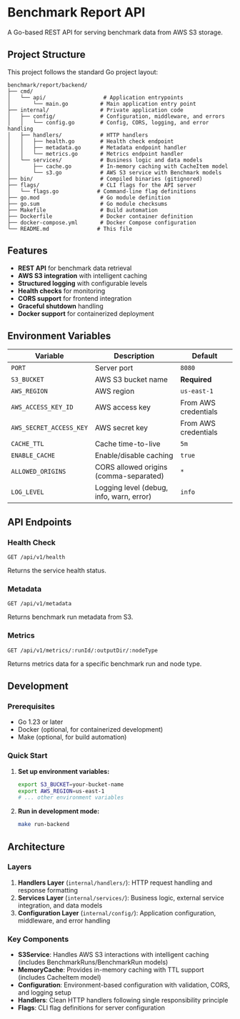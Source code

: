 # Benchmark Report API

A Go-based REST API for serving benchmark data from AWS S3 storage.

## Project Structure

This project follows the standard Go project layout:

```
benchmark/report/backend/
├── cmd/
│   └── api/                  # Application entrypoints
│       └── main.go          # Main application entry point
├── internal/                # Private application code
│   ├── config/              # Configuration, middleware, and errors
│   │   └── config.go        # Config, CORS, logging, and error handling
│   ├── handlers/            # HTTP handlers
│   │   ├── health.go        # Health check endpoint
│   │   ├── metadata.go      # Metadata endpoint handler
│   │   └── metrics.go       # Metrics endpoint handler
│   └── services/            # Business logic and data models
│       ├── cache.go         # In-memory caching with CacheItem model
│       └── s3.go            # AWS S3 service with Benchmark models
├── bin/                     # Compiled binaries (gitignored)
├── flags/                   # CLI flags for the API server
│   └── flags.go            # Command-line flag definitions
├── go.mod                   # Go module definition
├── go.sum                   # Go module checksums
├── Makefile                 # Build automation
├── Dockerfile               # Docker container definition
├── docker-compose.yml       # Docker Compose configuration
└── README.md               # This file
```

## Features

- **REST API** for benchmark data retrieval
- **AWS S3 integration** with intelligent caching
- **Structured logging** with configurable levels
- **Health checks** for monitoring
- **CORS support** for frontend integration
- **Graceful shutdown** handling
- **Docker support** for containerized deployment

## Environment Variables

| Variable                | Description                              | Default              |
| ----------------------- | ---------------------------------------- | -------------------- |
| `PORT`                  | Server port                              | `8080`               |
| `S3_BUCKET`             | AWS S3 bucket name                       | **Required**         |
| `AWS_REGION`            | AWS region                               | `us-east-1`          |
| `AWS_ACCESS_KEY_ID`     | AWS access key                           | From AWS credentials |
| `AWS_SECRET_ACCESS_KEY` | AWS secret key                           | From AWS credentials |
| `CACHE_TTL`             | Cache time-to-live                       | `5m`                 |
| `ENABLE_CACHE`          | Enable/disable caching                   | `true`               |
| `ALLOWED_ORIGINS`       | CORS allowed origins (comma-separated)   | `*`                  |
| `LOG_LEVEL`             | Logging level (debug, info, warn, error) | `info`               |

## API Endpoints

### Health Check

```
GET /api/v1/health
```

Returns the service health status.

### Metadata

```
GET /api/v1/metadata
```

Returns benchmark run metadata from S3.

### Metrics

```
GET /api/v1/metrics/:runId/:outputDir/:nodeType
```

Returns metrics data for a specific benchmark run and node type.

## Development

### Prerequisites

- Go 1.23 or later
- Docker (optional, for containerized development)
- Make (optional, for build automation)

### Quick Start

1. **Set up environment variables:**

   ```bash
   export S3_BUCKET=your-bucket-name
   export AWS_REGION=us-east-1
   # ... other environment variables
   ```

2. **Run in development mode:**
   ```bash
   make run-backend
   ```

## Architecture

### Layers

1. **Handlers Layer** (`internal/handlers/`): HTTP request handling and response formatting
2. **Services Layer** (`internal/services/`): Business logic, external service integration, and data models
3. **Configuration Layer** (`internal/config/`): Application configuration, middleware, and error handling

### Key Components

- **S3Service**: Handles AWS S3 interactions with intelligent caching (includes BenchmarkRuns/BenchmarkRun models)
- **MemoryCache**: Provides in-memory caching with TTL support (includes CacheItem model)
- **Configuration**: Environment-based configuration with validation, CORS, and logging setup
- **Handlers**: Clean HTTP handlers following single responsibility principle
- **Flags**: CLI flag definitions for server configuration
